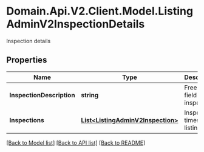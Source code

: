 # Domain.Api.V2.Client.Model.ListingAdminV2InspectionDetails
Inspection details
## Properties

Name | Type | Description | Notes
------------ | ------------- | ------------- | -------------
**InspectionDescription** | **string** | Free text field for inspections | [optional] 
**Inspections** | [**List&lt;ListingAdminV2Inspection&gt;**](ListingAdminV2Inspection.md) | Inspection times of the listing | [optional] 

[[Back to Model list]](../README.md#documentation-for-models) [[Back to API list]](../README.md#documentation-for-api-endpoints) [[Back to README]](../README.md)

